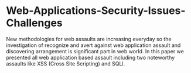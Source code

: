 # Web-Applications-Security-Issues-Challenges
New methodologies for web assaults are increasing everyday so the investigation of recognize and avert against web application assault and discovering arrangement is significant part in web world. In this paper we presented all web application based assault including two noteworthy assaults like XSS (Cross Site Scripting) and SQLI. 
